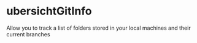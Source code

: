 ubersichtGitInfo
================


Allow you to track a list of folders stored in your local machines and their current branches

